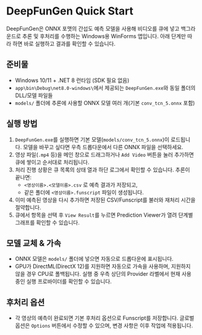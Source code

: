 # DeepFunGen Quick Start

DeepFunGen은 ONNX 포맷의 간섭도 예측 모델을 사용해 비디오를 큐에 넣고 백그라운드로 추론 및 후처리를 수행하는 Windows용 WinForms 앱입니다. 아래 단계만 따라 하면 바로 실행하고 결과를 확인할 수 있습니다.

## 준비물
- Windows 10/11 + .NET 8 런타임 (SDK 필요 없음)
- `app\bin\Debug\net8.0-windows\`에서 제공되는 `DeepFunGen.exe`와 동일 폴더의 DLL/모델 파일들
- `models/` 폴더에 추론에 사용할 ONNX 모델 여러 개(기본 `conv_tcn_5.onnx` 포함)

## 실행 방법
1. `DeepFunGen.exe`를 실행하면 기본 모델(`models/conv_tcn_5.onnx`)이 로드됩니다. 모델을 바꾸고 싶다면 우측 드롭다운에서 다른 ONNX 파일을 선택하세요.
2. 영상 파일(`.mp4` 등)을 메인 창으로 드래그하거나 `Add Video` 버튼을 눌러 추가하면 큐에 쌓이고 순서대로 처리됩니다.
3. 처리 진행 상황은 큐 목록의 상태 열과 하단 로그에서 확인할 수 있습니다. 추론이 끝나면:
   - `<영상이름>.<모델이름>.csv` 로 예측 결과가 저장되고,
   - 같은 폴더에 `<영상이름>.funscript` 파일이 생성됩니다.
4. 이미 예측된 영상을 다시 추가하면 저장된 CSV/Funscript를 불러와 재처리 시간을 절약합니다.
5. 큐에서 항목을 선택 후 `View Result`를 누르면 Prediction Viewer가 열려 단계별 그래프를 확인할 수 있습니다.

## 모델 교체 & 가속
- ONNX 모델은 `models/` 폴더에 넣으면 자동으로 드롭다운에 표시됩니다.
- GPU가 DirectML(DirectX 12)를 지원하면 자동으로 가속을 사용하며, 지원하지 않을 경우 CPU로 폴백됩니다. 실행 중 우측 상단의 Provider 라벨에서 현재 사용 중인 실행 프로바이더를 확인할 수 있습니다.

## 후처리 옵션
- 각 영상의 예측이 완료되면 기본 후처리 옵션으로 Funscript를 저장합니다. 글로벌 옵션은 `Options` 버튼에서 수정할 수 있으며, 변경 사항은 이후 작업에 적용됩니다.
